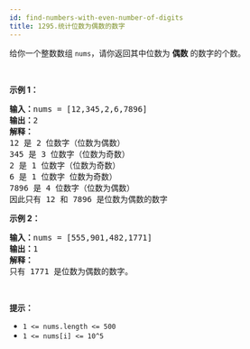 ```yaml
---
id: find-numbers-with-even-number-of-digits
title: 1295.统计位数为偶数的数字
---
```

给你一个整数数组 <code>nums</code>，请你返回其中位数为 **偶数** 的数字的个数。

 

**示例 1：**


<pre><strong>输入：</strong>nums = [12,345,2,6,7896]<br/><strong>输出：</strong>2<br/><strong>解释：<br/></strong>12 是 2 位数字（位数为偶数） <br/>345 是 3 位数字（位数为奇数）  <br/>2 是 1 位数字（位数为奇数） <br/>6 是 1 位数字 位数为奇数） <br/>7896 是 4 位数字（位数为偶数）  <br/>因此只有 12 和 7896 是位数为偶数的数字<br/></pre>

**示例 2：**


<pre><strong>输入：</strong>nums = [555,901,482,1771]<br/><strong>输出：</strong>1 <br/><strong>解释： </strong><br/>只有 1771 是位数为偶数的数字。<br/></pre>

 

**提示：**


- <code>1 &lt;= nums.length &lt;= 500</code>
- <code>1 &lt;= nums[i] &lt;= 10^5</code>
